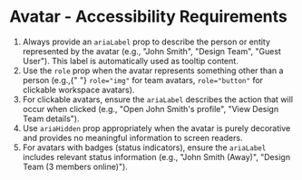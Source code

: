 # Avatar - Accessibility Requirements

1. Always provide an `ariaLabel` prop to describe the person or entity represented by the avatar (e.g.,
      "John Smith", "Design Team", "Guest User"). This label is automatically used as tooltip content.
2. Use the `role` prop when the avatar represents something other than a person (e.g.,{" "}
      `role="img"` for team avatars, `role="button"` for clickable workspace avatars).
3. For clickable avatars, ensure the `ariaLabel` describes the action that will occur when clicked (e.g.,
      "Open John Smith's profile", "View Design Team details").
4. Use `ariaHidden` prop appropriately when the avatar is purely decorative and provides no meaningful
      information to screen readers.
5. For avatars with badges (status indicators), ensure the `ariaLabel` includes relevant status
      information (e.g., "John Smith (Away)", "Design Team (3 members online)").